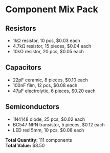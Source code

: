 # Component Mix Pack

## Resistors
- 1kΩ resistor, 10 pcs, $0.03 each
- 4.7kΩ resistor, 15 pieces, $0.04 each  
- 10kΩ resistor, 20 pcs, $0.05 each

## Capacitors  
- 22pF ceramic, 8 pieces, $0.10 each
- 100nF film, 12 pcs, $0.08 each
- 47µF electrolytic, 6 pieces, $0.20 each

## Semiconductors
- 1N4148 diode, 25 pcs, $0.02 each
- BC547 NPN transistor, 5 pieces, $0.12 each
- LED red 5mm, 10 pcs, $0.08 each

**Total Quantity:** 111 components  
**Total Value:** $8.50